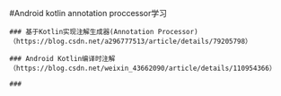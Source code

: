 #Android kotlin annotation proccessor学习

    ### 基于Kotlin实现注解生成器(Annotation Processor) （https://blog.csdn.net/a296777513/article/details/79205798）

    ### Android Kotlin编译时注解 （https://blog.csdn.net/weixin_43662090/article/details/110954366）

    ### 